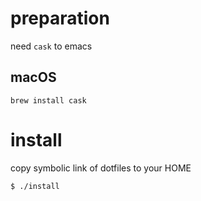 # preparation

need `cask` to emacs

## macOS

`brew install cask`

# install

copy symbolic link of dotfiles to your HOME

`$ ./install`

